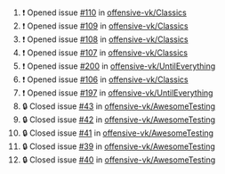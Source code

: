 <!--START_SECTION:activity-->
1. ❗ Opened issue [#110](https://github.com/offensive-vk/Classics/issues/110) in [offensive-vk/Classics](https://github.com/offensive-vk/Classics)
2. ❗ Opened issue [#109](https://github.com/offensive-vk/Classics/issues/109) in [offensive-vk/Classics](https://github.com/offensive-vk/Classics)
3. ❗ Opened issue [#108](https://github.com/offensive-vk/Classics/issues/108) in [offensive-vk/Classics](https://github.com/offensive-vk/Classics)
4. ❗ Opened issue [#107](https://github.com/offensive-vk/Classics/issues/107) in [offensive-vk/Classics](https://github.com/offensive-vk/Classics)
5. ❗ Opened issue [#200](https://github.com/offensive-vk/UntilEverything/issues/200) in [offensive-vk/UntilEverything](https://github.com/offensive-vk/UntilEverything)
6. ❗ Opened issue [#106](https://github.com/offensive-vk/Classics/issues/106) in [offensive-vk/Classics](https://github.com/offensive-vk/Classics)
7. ❗ Opened issue [#197](https://github.com/offensive-vk/UntilEverything/issues/197) in [offensive-vk/UntilEverything](https://github.com/offensive-vk/UntilEverything)
8. 🔒 Closed issue [#43](https://github.com/offensive-vk/AwesomeTesting/issues/43) in [offensive-vk/AwesomeTesting](https://github.com/offensive-vk/AwesomeTesting)
9. 🔒 Closed issue [#42](https://github.com/offensive-vk/AwesomeTesting/issues/42) in [offensive-vk/AwesomeTesting](https://github.com/offensive-vk/AwesomeTesting)
10. 🔒 Closed issue [#41](https://github.com/offensive-vk/AwesomeTesting/issues/41) in [offensive-vk/AwesomeTesting](https://github.com/offensive-vk/AwesomeTesting)
11. 🔒 Closed issue [#39](https://github.com/offensive-vk/AwesomeTesting/issues/39) in [offensive-vk/AwesomeTesting](https://github.com/offensive-vk/AwesomeTesting)
12. 🔒 Closed issue [#40](https://github.com/offensive-vk/AwesomeTesting/issues/40) in [offensive-vk/AwesomeTesting](https://github.com/offensive-vk/AwesomeTesting)
<!--END_SECTION:activity-->